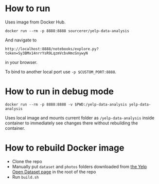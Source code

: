 # How to run 

Uses image from Docker Hub.

```
docker run --rm -p 8888:8888 sourcerer/yelp-data-analysis
```

And navigate to 

```
http://localhost:8888/notebooks/explore.py?token=Sy3BMx14nrrYsR9LqzmVcbvHmcGnywyN
```
 
in your browser.

To bind to another local port use `-p $CUSTOM_PORT:8888`.

# How to run in debug mode

```
docker run --rm -p 8888:8888 -v $PWD:/yelp-data-analysis yelp-data-analysis
```

Uses local image and mounts current folder as `/yelp-data-analysis` inside container 
to immediately see changes there without rebuilding the container.

# How to rebuild Docker image 

* Clone the repo
* Manually put `dataset` and `photos` folders downloaded from [the Yelp Open Dataset page](https://www.yelp.com/dataset/) in the root of the repo
* Run `build.sh` 
